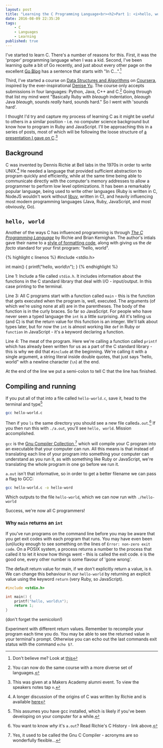 ```yaml
---
layout: post
title: "Learning the C Programming Language<br><h2>Part 1: <i>hello, world</i></h2>"
date: 2016-08-09 22:35:20
tags:
    - C
    - Languages
    - Learning
published: true
---
```


I've started to learn C. There's a number of reasons for this. First, it was the
'proper' programming language when I was a kid. Second, I've been learning quite
a bit of Go recently, and just about every other page on the excellent [Go Blog]
has a sentence that starts with "In C&hellip;".[^1]

Third, I've started a course on [Data Structures and Algorithms][DS&A] on
[Coursera], inspired by the ever-inspirational [Denise Yu]. The course only
accepts submissions in four languages: Python, Java, C++ and C.[^2] Going
through that list my mind went "Basically Ruby with _bleaugh_ indentation,
_bleaugh_ Java _bleaugh_, sounds _really_ hard, sounds hard." So I went with
'sounds hard'.

I thought I'd try and capture my process of learning C as it might be useful to
others in a similar position - i.e. no computer science background but know how
to program in Ruby and JavaScript. I'll be approaching this in a series of
posts, most of which will be following the loose structure of [a presentation
I gave on C][presentation].[^3]

## Background

C was invented by Dennis Richie at Bell labs in the 1970s in order to write
UNIX.[^4] He needed a language that provided sufficient abstraction to program
quickly and efficiently, while at the same time being able to communicate
directly with the computer's memory addresses to allow a programmer to perform
low level optimizations. It has been a remarkably popular language, being used
to write other languages (Ruby is written in C, NodeJS wouldn't work without
[libuv], written in C), and heavily influencing most modern programming
languages (Java, Ruby, JavaScript, and most obviously, Go).

## `hello, world`

Another of the ways C has influenced programming is through [_The C Programming
Language_][cbook] by Richie and Brian Kernighan. The author's intials gave their
name to a [style of formatting code][K&R], along with giving us the _de facto_
standard for your first program: "hello, world".

{% highlight c linenos %}
#include <stdio.h>

int main() {
    printf("hello, world\n");
}
{% endhighlight %}

Line 1: Include a file called `stdio.h`. It includes information about the
functions in the C standard library that deal with I/O - input/output. In this
case printing to the terminal.

Line 3: All C programs start with a function called `main` - this is the
function that gets executed when the program is, well, executed. The arguments
(of which we're using none at all) are in the parentheses. The body of the
function is in the curly braces. So far so JavaScript. For people who have never
seen a typed language the `int` is a little surprising. All it's telling us (and
C) is that the return value for this function is an integer. We'll talk about
types later, but for now the `int` is almost working like `def` in Ruby or
`function` in JavaScript - it's a keyword declaring a function.

Line 4: The meat of the program. Here we're calling a function called `printf`
which has already been written for us as a part of the C standard library - this
is why we did that `#include` at the beginning. We're calling it with a single
argument, a string literal inside double quotes, that just says "hello, world"
with a newline character (`\n`) at the end.

At the end of the line we put a semi-colon to tell C that the line has finished.

## Compiling and running

If you put all of that into a file called `hello-world.c`, save it, head to the
terminal and type[^5]

```bash
gcc hello-world.c
```

Then if you `ls` the same directory you should see a new file called`a.out`.[^6]
If you then run this with `./a.out`, you'll see `hello, world`. Mission
accomplished.

`gcc` is the [Gnu Compiler Collection][gcc],[^7] which will compile your C program into
an executable that your computer can run. All this means is that instead of
translating each line of your program into something your computer can
understand as you run it, as with something like Ruby or JavaScript, we're
translating the whole program in one go before we run it.

`a.out` isn't that informative, so in order to get a better filename we can pass
a flag to GCC:

```bash
gcc hello-world.c -o hello-word
```

Which outputs to the file `hello-world`, which we can now run with
`./hello-world`

Success, we're now all C programmers!

### Why `main` returns an `int`

If you've run programs on the command line before you may be aware that you get
exit codes with each program that runs. You may have even been (un)lucky enough
to see something on the lines of `Error: non-zero exit code`. On a POSIX
system, a process returns a number to the process that called it to let it know
how things went - this is called the exit code. `0` is the good one, every other
number is some flavour of 'gone wrong'.

The default return value for main, if we don't explicitly return a value, is `0`.
We can change this behaviour in our `hello-world` by returning an explicit
value using the keyword `return` (very Ruby, so JavaScript).

```c
#include <stdio.h>

int main() {
    printf("hello, world\n");
    return 1;
}
```

(don't forget the semicolon!)

Experiment with different return values. Remember to recompile your program each
time you do. You may be able to see the returned value in your terminal's
prompt. Otherwise you can echo out the last commands exit status with the
command `echo $?`.

[^1]: Don't believe me? Look at [this](https://blog.golang.org/go-slices-usage-and-internals)
[^2]: You can now do the same course with a more diverse set of languages.
[^3]: This was given at a Makers Academy alumni event. To view the speakers notes tap `n`.
[^4]: A longer discussion of the origins of C was written by Richie and is available [here](https://www.bell-labs.com/usr/dmr/www/chist.pdf)
[^5]: This assumes you have gcc installed, which is likely if you've been developing on your computer for a while.
[^6]: You want to know _why_ it's `a.out`? Read Richie's C History - link above.
[^7]: Yes, it used to be called the Gnu C Compiler - acronyms are so wonderfully flexible...

[DS&A]: https://www.coursera.org/specializations/data-structures-algorithms
[Coursera]: https://www.coursera.org/
[Denise Yu]: https://twitter.com/deniseyu21
[presentation]: http://blog.gypsydave5.com/the-c-programming-language-presentation/
[cbook]: https://en.wikipedia.org/wiki/The_C_Programming_Language
[K&R]: https://en.wikipedia.org/wiki/Indent_Style#K.26R_style
[Go Blog]: https://blog.golang.org/
[gcc]: https://gcc.gnu.org/
[libuv]: https://nikhilm.github.io/uvbook/introduction.html

